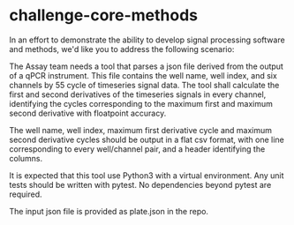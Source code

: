 # challenge-core-methods

In an effort to demonstrate the ability to develop signal processing software and methods,
we'd like you to address the following scenario:

The Assay team needs a tool that parses a json file derived from the output of a qPCR 
instrument. This file contains the well name, well index, and six channels by 55 cycle of 
timeseries signal data. The tool shall calculate the 
first and second derivatives of the timeseries signals in every channel, identifying
the cycles corresponding to the maximum first and maximum second derivative with 
floatpoint accuracy. 

The well name, well index, maximum first derivative cycle and maximum 
second derivative cycles should be output in a flat csv format, with one line
corresponding to every well/channel pair, and a header identifying the columns. 

It is expected that this tool use Python3 with a virtual environment. Any unit 
tests should be written with pytest. No dependencies beyond pytest are required. 

The input json file is provided as plate.json in the repo. 
